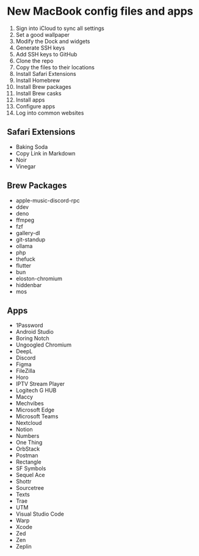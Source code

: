 # New MacBook config files and apps

1. Sign into iCloud to sync all settings
2. Set a good wallpaper
3. Modify the Dock and widgets
4. Generate SSH keys
5. Add SSH keys to GitHub
6. Clone the repo
7. Copy the files to their locations
8. Install Safari Extensions
9. Install Homebrew
10. Install Brew packages
11. Install Brew casks
12. Install apps
13. Configure apps
14. Log into common websites


## Safari Extensions
- Baking Soda
- Copy Link in Markdown
- Noir
- Vinegar

## Brew Packages
- apple-music-discord-rpc
- ddev
- deno
- ffmpeg
- fzf
- gallery-dl
- git-standup
- ollama
- php
- thefuck
- flutter
- bun
- eloston-chromium
- hiddenbar
- mos

## Apps
- 1Password
- Android Studio
- Boring Notch
- Ungoogled Chromium
- DeepL
- Discord
- Figma
- FileZilla
- Horo
- IPTV Stream Player
- Logitech G HUB
- Maccy
- Mechvibes
- Microsoft Edge
- Microsoft Teams
- Nextcloud
- Notion
- Numbers
- One Thing
- OrbStack
- Postman
- Rectangle
- SF Symbols
- Sequel Ace
- Shottr
- Sourcetree
- Texts
- Trae
- UTM
- Visual Studio Code
- Warp
- Xcode
- Zed
- Zen
- Zeplin